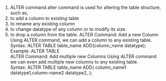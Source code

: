 1. ALTER command 
alter command is used for altering the table structure, such as, 
1. to add a column to existing table 
2. to rename any existing column 
3. to change datatype of any column or to modify its size. 
4. to drop a column from the table. 
ALTER Command: Add a new Column 
Using ALTER command, we can add a column to any existing table.  
Syntax: 
ALTER TABLE table_name ADD(column_name  datatype); 
Example: 
ALTER TABLE  
ALTER Command: Add multiple new Columns 
Using ALTER command we can even add multiple new columns to any 
existing table.  
Syntax: 
ALTER TABLE table_name ADD( column_name1 datatype1,column-name2 datatype2, );
